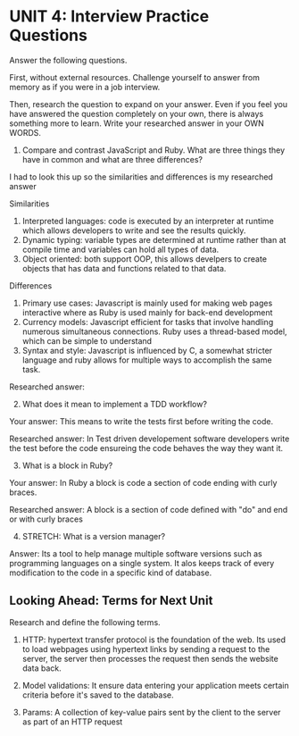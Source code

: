 # UNIT 4: Interview Practice Questions

Answer the following questions.

First, without external resources. Challenge yourself to answer from memory as if you were in a job interview.

Then, research the question to expand on your answer. Even if you feel you have answered the question completely on your own, there is always something more to learn. Write your researched answer in your OWN WORDS.

1. Compare and contrast JavaScript and Ruby. What are three things they have in common and what are three differences?

I had to look this up so the similarities and differences is my researched answer

Similarities

1. Interpreted languages: code is executed by an interpreter at runtime which allows developers to write and see the results quickly. 
2. Dynamic typing: variable types are determined at runtime rather than at compile time and variables can hold all types of data.
3. Object oriented: both support OOP, this allows develpers to create objects that has data and functions related to that data.

Differences

1. Primary use cases: Javascript is mainly used for making web pages interactive where as Ruby is used mainly for back-end development
2. Currency models: Javascript efficient for tasks that involve handling numerous simultaneous connections. Ruby uses a thread-based model, which can be simple to understand 
3. Syntax and style: Javascript is influenced by C, a somewhat stricter language and ruby allows for multiple ways to accomplish the same task.

Researched answer:

2. What does it mean to implement a TDD workflow?

Your answer: This means to write the tests first before writing the code.

Researched answer: In Test driven developement software developers write the test before the code ensureing the code behaves the way they want it.

3. What is a block in Ruby?

Your answer: In Ruby a block is code a section of code ending with curly braces.

Researched answer: A block is a section of code defined with "do" and end or with curly braces

4. STRETCH: What is a version manager?

Answer: Its a tool to help manage multiple software versions such as programming languages on a single system. It alos keeps track of every modification to the code in a specific kind of database.

## Looking Ahead: Terms for Next Unit

Research and define the following terms.

1. HTTP: hypertext transfer protocol is the foundation of the web. Its used to load webpages using hypertext links by sending a request to the server, the server then processes the request then sends the website data back.

2. Model validations: It ensure data entering your application meets certain criteria before it's saved to the database.

3. Params: A collection of key-value pairs sent by the client to the server as part of an HTTP request
